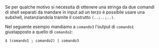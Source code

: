 <!--
.. title: concatenare l'output di due comandi
.. slug: concatenare-loutput-di-due-comandi
.. date: 2011-05-30 00:00:00
.. tags: 
.. category: 
.. link: 
.. description: 
.. type: text
-->

Se per qualche motivo si necessita di ottenere una stringa da due comandi di shell separati da mandare in input ad un terzo è possibile usare una subshell, instanziandola tramite il costrutto ``(..;..;..)``.

Nel seguente esempio mandiamo a ``comando3`` l'output di ``comando1`` giustapposto a quello di ``comando2``:


    $ (comando1 ; comando2) | comando3